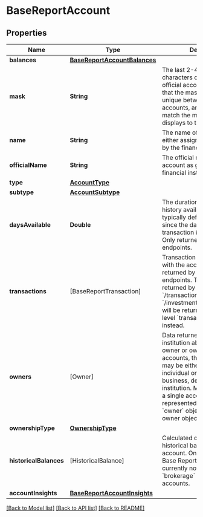 # BaseReportAccount

## Properties
Name | Type | Description | Notes
------------ | ------------- | ------------- | -------------
**balances** | [**BaseReportAccountBalances**](BaseReportAccountBalances.md) |  | 
**mask** | **String** | The last 2-4 alphanumeric characters of an account&#39;s official account number. Note that the mask may be non-unique between an Item&#39;s accounts, and it may also not match the mask that the bank displays to the user. | 
**name** | **String** | The name of the account, either assigned by the user or by the financial institution itself | 
**officialName** | **String** | The official name of the account as given by the financial institution | 
**type** | [**AccountType**](AccountType.md) |  | 
**subtype** | [**AccountSubtype**](AccountSubtype.md) |  | 
**daysAvailable** | **Double** | The duration of transaction history available for this Item, typically defined as the time since the date of the earliest transaction in that account. Only returned by Base Report endpoints. | 
**transactions** | [BaseReportTransaction] | Transaction history associated with the account. Only returned by Base Report endpoints. Transaction history returned by endpoints such as &#x60;/transactions/get&#x60; or &#x60;/investments/transactions/get&#x60; will be returned in the top-level &#x60;transactions&#x60; field instead. | 
**owners** | [Owner] | Data returned by the financial institution about the account owner or owners. For business accounts, the name reported may be either the name of the individual or the name of the business, depending on the institution. Multiple owners on a single account will be represented in the same &#x60;owner&#x60; object, not in multiple owner objects within the array. | 
**ownershipType** | [**OwnershipType**](OwnershipType.md) |  | 
**historicalBalances** | [HistoricalBalance] | Calculated data about the historical balances on the account. Only returned by Base Report endpoints and currently not supported by &#x60;brokerage&#x60; or &#x60;investment&#x60; accounts. | [optional] 
**accountInsights** | [**BaseReportAccountInsights**](BaseReportAccountInsights.md) |  | [optional] 

[[Back to Model list]](../README.md#documentation-for-models) [[Back to API list]](../README.md#documentation-for-api-endpoints) [[Back to README]](../README.md)


